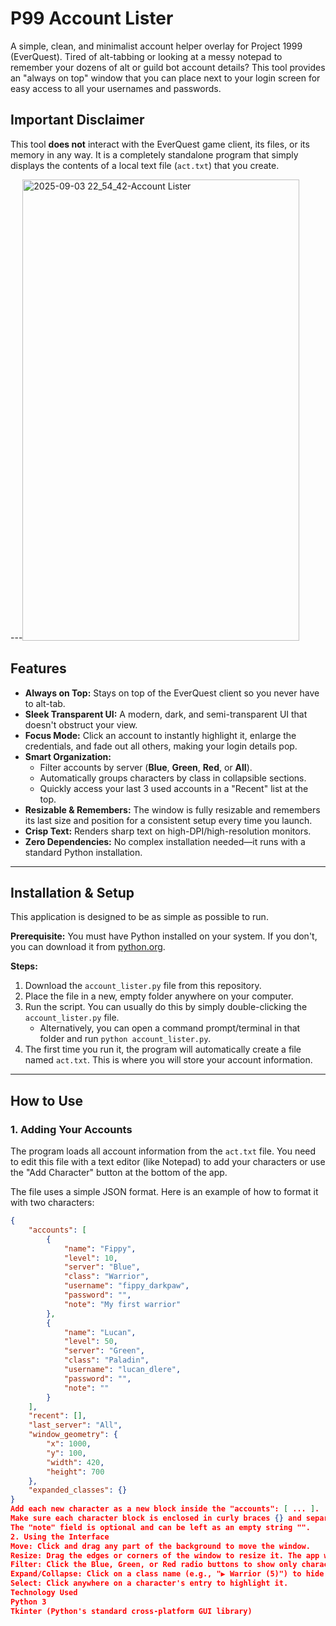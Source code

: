 # P99 Account Lister
A simple, clean, and minimalist account helper overlay for Project 1999 (EverQuest). Tired of alt-tabbing or looking at a messy notepad to remember your dozens of alt or guild bot account details? This tool provides an "always on top" window that you can place next to your login screen for easy access to all your usernames and passwords.

## Important Disclaimer

This tool **does not** interact with the EverQuest game client, its files, or its memory in any way. It is a completely standalone program that simply displays the contents of a local text file (`act.txt`) that you create. 

---<img width="443" height="738" alt="2025-09-03 22_54_42-Account Lister" src="https://github.com/user-attachments/assets/6589cf5a-ec2d-4bef-b033-6d25e8d1ba4f" />


## Features

*   **Always on Top:** Stays on top of the EverQuest client so you never have to alt-tab.
*   **Sleek Transparent UI:** A modern, dark, and semi-transparent UI that doesn't obstruct your view.
*   **Focus Mode:** Click an account to instantly highlight it, enlarge the credentials, and fade out all others, making your login details pop.
*   **Smart Organization:**
    *   Filter accounts by server (**Blue**, **Green**, **Red**, or **All**).
    *   Automatically groups characters by class in collapsible sections.
    *   Quickly access your last 3 used accounts in a "Recent" list at the top.
*   **Resizable & Remembers:** The window is fully resizable and remembers its last size and position for a consistent setup every time you launch.
*   **Crisp Text:** Renders sharp text on high-DPI/high-resolution monitors.
*   **Zero Dependencies:** No complex installation needed—it runs with a standard Python installation.


---

## Installation & Setup

This application is designed to be as simple as possible to run.

**Prerequisite:** You must have Python installed on your system. If you don't, you can download it from [python.org](https://www.python.org/downloads/).

**Steps:**

1.  Download the `account_lister.py` file from this repository.
2.  Place the file in a new, empty folder anywhere on your computer.
3.  Run the script. You can usually do this by simply double-clicking the `account_lister.py` file.
    *   Alternatively, you can open a command prompt/terminal in that folder and run `python account_lister.py`.
4.  The first time you run it, the program will automatically create a file named `act.txt`. This is where you will store your account information.

---

## How to Use

### 1. Adding Your Accounts

The program loads all account information from the `act.txt` file. You need to edit this file with a text editor (like Notepad) to add your characters or use the "Add Character" button at the bottom of the app. 

The file uses a simple JSON format. Here is an example of how to format it with two characters:

```json
{
    "accounts": [
        {
            "name": "Fippy",
            "level": 10,
            "server": "Blue",
            "class": "Warrior",
            "username": "fippy_darkpaw",
            "password": "",
            "note": "My first warrior"
        },
        {
            "name": "Lucan",
            "level": 50,
            "server": "Green",
            "class": "Paladin",
            "username": "lucan_dlere",
            "password": "",
            "note": ""
        }
    ],
    "recent": [],
    "last_server": "All",
    "window_geometry": {
        "x": 1000,
        "y": 100,
        "width": 420,
        "height": 700
    },
    "expanded_classes": {}
}
Add each new character as a new block inside the "accounts": [ ... ].
Make sure each character block is enclosed in curly braces {} and separated by a comma.
The "note" field is optional and can be left as an empty string "".
2. Using the Interface
Move: Click and drag any part of the background to move the window.
Resize: Drag the edges or corners of the window to resize it. The app will remember its size and position for the next launch.
Filter: Click the Blue, Green, or Red radio buttons to show only characters from that server.
Expand/Collapse: Click on a class name (e.g., "▶ Warrior (5)") to hide or show the characters in that class.
Select: Click anywhere on a character's entry to highlight it.
Technology Used
Python 3
Tkinter (Python's standard cross-platform GUI library)
